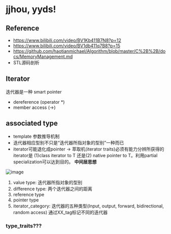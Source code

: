# **jjhou, yyds!**

## Reference 
- https://www.bilibili.com/video/BV1Kb411B7N8?p=12
- https://www.bilibili.com/video/BV1db411q7B8?p=15
- https://github.com/haotianmichael/Algorithm/blob/master/C%2B%2B/docs/MemoryManagement.md
- STL源码剖析



## Iterator
迭代器是一种 smart pointer

- dereference  (operator *)
- member access   (->)

## associated type
- template 参数推导机制
- 迭代器相应型别不只是“迭代器所指对象的型别”一种而已
- iterator可能退化成pointer -> 萃取机(iterator traits)必须有能力分辨所获得的iterator是 (1)class iterator to T 还是(2) native pointer to T。利用partial specialization可以达到目的。  **中间层思想**

![image](https://github.com/Tyronezzz/CPP-STL/blob/master/iterator/images/interact.png)

 1. value type: 迭代器所指对象的型别
 2. difference type: 两个迭代器之间的距离
 3. reference type
 4. pointer type
 5. iterator_category: 迭代器的五种类型(Input, output, forward, bidirectional, random access) 通过XX_tag标记不同的迭代器

### type_traits???
 
